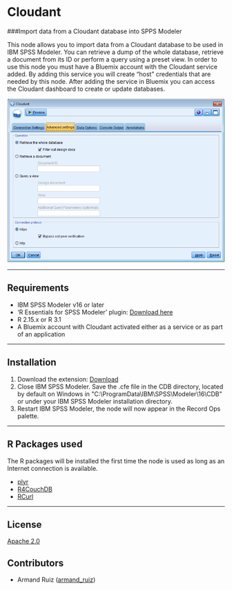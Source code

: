 # Cloudant
###Import data from a Cloudant database into SPPS Modeler

This node allows you to import data from a Cloudant database to be used in IBM SPSS Modeler.  You can retrieve a dump of the whole database, retrieve a document from its ID or perform a query using a preset view.  In order to use this node you must have a Bluemix account with the Cloudant service added.  By adding this service you will create “host” credentials that are needed by this node.  After adding the service in Bluemix you can access the Cloudant dashboard to create or update databases.    

![Diaglog](https://github.com/IBMPredictiveAnalytics/Cloudant/blob/master/Screenshot/Illustration3_Dialog2.png?raw=true)

---
Requirements
----
-  IBM SPSS Modeler v16 or later
-  ‘R Essentials for SPSS Modeler’ plugin: [Download here][7]
-  R 2.15.x or R 3.1
-  A Bluemix account with Cloudant activated either as a service or as part of an application

---
Installation
----

1. Download the extension: [Download][3] 
2. Close IBM SPSS Modeler. Save the .cfe file in the CDB directory, located by default on Windows in "C:\ProgramData\IBM\SPSS\Modeler\16\CDB" or under your IBM SPSS Modeler installation directory.
3. Restart IBM SPSS Modeler, the node will now appear in the Record Ops palette.

---
R Packages used
----
The R packages will be installed the first time the node is used as long as an Internet connection is available.
-  [plyr][4]
-  [R4CouchDB][9]
-  [RCurl][10]

---
License
----

[Apache 2.0][1]


Contributors
----

  - Armand Ruiz ([armand_ruiz](https://twitter.com/armand_ruiz))



[1]: http://www.apache.org/licenses/LICENSE-2.0.html
[3]: https://github.com/IBMPredictiveAnalytics/Cloudant/tree/master/Source%20code
[4]:https://cran.r-project.org/web/packages/plyr/
[7]:https://developer.ibm.com/predictiveanalytics/downloads/#tab2
[8]: https://developer.ibm.com/predictiveanalytics/downloads/
[9]: https://cran.r-project.org/web/packages/R4CouchDB/
[10]: https://cran.r-project.org/web/packages/RCurl/index.html
